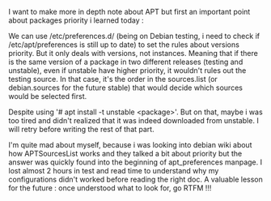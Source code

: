 I want to make more in depth note about APT but first an important point about packages priority i learned today :

We can use /etc/preferences.d/ (being on Debian testing, i need to check if /etc/apt/preferences is still up to date) to set the rules about versions priority. 
But it only deals with versions, not instances. Meaning that if there is the same version of a package in two different releases (testing and unstable), even if unstable have higher priority, it wouldn't rules out the testing source. 
In that case, it's the order in the sources.list (or debian.sources for the future stable) that would decide which sources would be selected first. 

Despite using '# apt install -t unstable \<package>'. But on that, maybe i was too tired and didn't realized that it was indeed downloaded from unstable. I will retry before writing the rest of that part. 

I'm quite mad about myself, because i was looking into debian wiki about how APTSourcesList works and they talked a bit about priority but the answer was quickly found into the beginning of apt_preferences manpage. I lost almost 2 hours  in test and read time to understand why my configurations didn't worked before reading the right doc. A valuable lesson for the future : once understood what to look for, go RTFM !!! 

